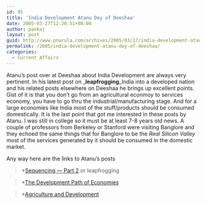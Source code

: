 ```yaml
---
id: 95
title: 'India Development Atanu Dey of Deeshaa'
date: 2005-03-27T12:20:51+00:00
author: pankaj
layout: post
guid: http://www.pnarula.com/archives/2005/03/27/india-development-atanu-dey-of-deeshaa/
permalink: /2005/india-development-atanu-dey-of-deeshaa/
categories:
  - Current Affairs
---
```

Atanu&#8217;s post over at Deeshaa about India Development are always very pertinent. In his latest post on _**leapfrogging**_India into a developed nation and his related posts elsewhere on Deeshaa he brings up excellent points. Gist of it is that you don&#8217;t go from an agricultural econmoy to services economy, you have to go thru the industrial/manufacturing stage. And for a large economies like India most of the stuff/products should be consumed domestically. It is the last point that got me interested in these posts by Atanu. I was still in college so it must be at least 7-8 years old news. A couple of professors from Berkeley or Stanford were visiting Banglore and they echoed the same things that for Banglore to be the _Real Silicon Valley_ most of the services generated by it should be consumed in the domestic market.

Any way here are the links to Atanu&#8217;s posts

> *<a href="http://www.deeshaa.org/archives/2005/03/27/index.html#sequencing_part_2" onclick="_gaq.push(['_trackEvent', 'outbound-article', 'http://www.deeshaa.org/archives/2005/03/27/index.html#sequencing_part_2', 'Sequencing &#8212; Part 2']);" >Sequencing &#8212; Part 2</a> or leapfrogging
  
> *<a href="http://www.deeshaa.org/archives/2003/10/04/index.html#000128" onclick="_gaq.push(['_trackEvent', 'outbound-article', 'http://www.deeshaa.org/archives/2003/10/04/index.html#000128', 'The Development Path of Economies']);" >The Development Path of Economies</a>
  
> *<a href="http://www.deeshaa.org/archives/2004/01/30/index.html#005816" onclick="_gaq.push(['_trackEvent', 'outbound-article', 'http://www.deeshaa.org/archives/2004/01/30/index.html#005816', 'Agriculture and Development']);" >Agriculture and Development</a>